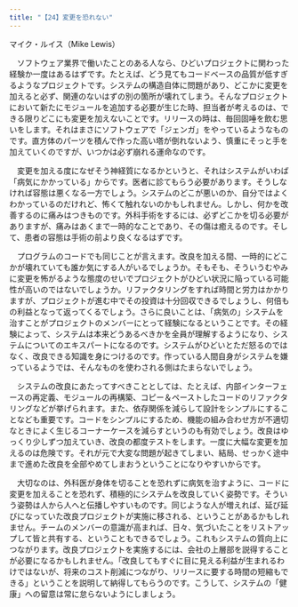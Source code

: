 ```yaml
---
title: "【24】変更を恐れない"
---
```



マイク・ルイス（Mike Lewis）


　ソフトウェア業界で働いたことのある人なら、ひどいプロジェクトに関わった経験か一度はあるはずです。たとえば、どう見てもコードベースの品質が低すぎるようなプロジェクトです。システムの構造自体に問題があり、どこかに変更を加えると必ず、関連のないはずの別の箇所が壊れてしまう。そんなプロジェクトにおいて新たにモジュールを追加する必要が生じた時、担当者が考えるのは、できる限りどこにも変更を加えないことです。リリースの時は、毎回固唾を飲む思いをします。それはまさにソフトウェアで「ジェンガ」をやっているようなものです。直方体のパーツを積んで作った高い塔が倒れないよう、慎重にそっと手を加えていくのですが、いつかは必ず崩れる運命なのです。

　変更を加える度になぜそう神経質になるかというと、それはシステムがいわば「病気にかかっている」からです。医者に診てもらう必要があります。そうしなければ容態は悪くなる一方でしょう。システムのどこが悪いのか、自分ではよくわかっているのだけれど、怖くて触れないのかもしれません。しかし、何かを改善するのに痛みはつきものです。外科手術をするには、必ずどこかを切る必要がありますが、痛みはあくまで一時的なことであり、その傷は癒えるのです。そして、患者の容態は手術の前より良くなるはずです。

　プログラムのコードでも同じことが言えます。改良を加える間、一時的にどこかが壊れていても誰か気にする人がいるでしょうか。そもそも、そういうむやみに変更を怖がるような態度のせいでプロジェクトがひどい状況に陥っている可能性が高いのではないでしょうか。リファクタリングをすれば時間と労力はかかりますが、プロジェクトが進む中でその投資は十分回収できるでしょうし、何倍もの利益となって返ってくるでしょう。さらに良いことは、「病気の」システムを治すことがプロジェクトのメンバーにとって経験になるということです。その経験によって、システムは本来どうあるべきかを全員が理解するようになり、システムについてのエキスパートになるのです。システムがひどいとただ怒るのではなく、改良できる知識を身につけるのです。作っている人間自身がシステムを嫌っているようでは、そんなものを使わされる側はたまらないでしょう。

　システムの改良にあたってすべきこととしては、たとえば、内部インターフェースの再定義、モジュールの再構築、コピー＆ペーストしたコードのリファクタリングなどが挙げられます。また、依存関係を減らして設計をシンプルにすることなども重要です。コードをシンプルにするため、機能の組み合わせ方が不適切なときによく生じるコーナーケースを減らすというのも有効でしょう。改良はゆっくり少しずつ加えていき、改良の都度テストをします。一度に大幅な変更を加えるのは危険です。それが元で大変な問題が起きてしまい、結局、せっかく途中まで進めた改良を全部やめてしまおうということになりやすいからです。

　大切なのは、外科医が身体を切ることを恐れずに病気を治すように、コードに変更を加えることを恐れず、積極的にシステムを改良していく姿勢です。そういう姿勢は人から人へと伝播しやすいものです。同じような人が増えれば、延び延びになっていた改良プロジェクトが実施に移される、ということがあるかもしれません。チームのメンバーの意識が高まれば、日々、気づいたことをリストアップして皆と共有する、ということもできるでしょう。これもシステムの質向上につながります。改良プロジェクトを実施するには、会社の上層部を説得することが必要になるかもしれません。「改良してもすぐに目に見える利益が生まれるわけではないが、将来のコスト削減につながり、リリースに要する時間の短縮もできる」ということを説明して納得してもらうのです。こうして、システムの「健康」への留意は常に怠らないようにしましょう。
